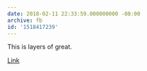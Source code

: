 ```yaml
---
date: 2018-02-11 22:33:59.000000000 -08:00
archive: fb
id: '1518417239'
---
```


This is layers of great.

[Link](https://github.com/kelseyhightower/nocode)
